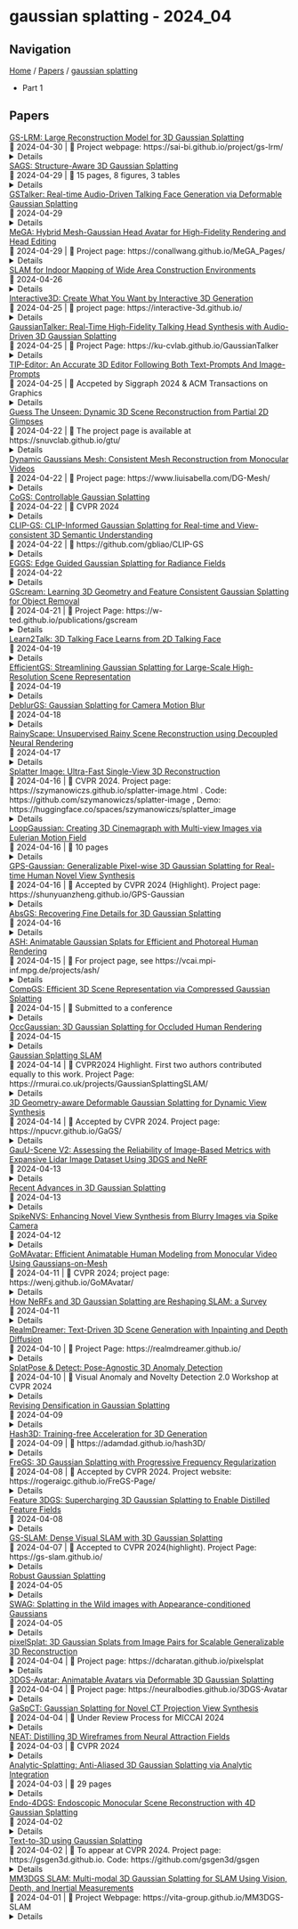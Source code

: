 # gaussian splatting - 2024_04

## Navigation

[Home](https://arxcompass.github.io) / [Papers](https://arxcompass.github.io/papers) / [gaussian splatting](https://arxcompass.github.io/papers/gaussian_splatting)

- Part 1

## Papers

<div class="paper-card">
    <div class="paper-title"><a href="http://arxiv.org/abs/2404.19702v1">GS-LRM: Large Reconstruction Model for 3D Gaussian Splatting</a></div>
    <div class="paper-meta">
      📅 2024-04-30
      | 💬 Project webpage: https://sai-bi.github.io/project/gs-lrm/
    </div>
    <details class="paper-abstract">
      We propose GS-LRM, a scalable large reconstruction model that can predict high-quality 3D Gaussian primitives from 2-4 posed sparse images in 0.23 seconds on single A100 GPU. Our model features a very simple transformer-based architecture; we patchify input posed images, pass the concatenated multi-view image tokens through a sequence of transformer blocks, and decode final per-pixel Gaussian parameters directly from these tokens for differentiable rendering. In contrast to previous LRMs that can only reconstruct objects, by predicting per-pixel Gaussians, GS-LRM naturally handles scenes with large variations in scale and complexity. We show that our model can work on both object and scene captures by training it on Objaverse and RealEstate10K respectively. In both scenarios, the models outperform state-of-the-art baselines by a wide margin. We also demonstrate applications of our model in downstream 3D generation tasks. Our project webpage is available at: https://sai-bi.github.io/project/gs-lrm/ .
    </details>
</div>
<div class="paper-card">
    <div class="paper-title"><a href="http://arxiv.org/abs/2404.19149v1">SAGS: Structure-Aware 3D Gaussian Splatting</a></div>
    <div class="paper-meta">
      📅 2024-04-29
      | 💬 15 pages, 8 figures, 3 tables
    </div>
    <details class="paper-abstract">
      Following the advent of NeRFs, 3D Gaussian Splatting (3D-GS) has paved the way to real-time neural rendering overcoming the computational burden of volumetric methods. Following the pioneering work of 3D-GS, several methods have attempted to achieve compressible and high-fidelity performance alternatives. However, by employing a geometry-agnostic optimization scheme, these methods neglect the inherent 3D structure of the scene, thereby restricting the expressivity and the quality of the representation, resulting in various floating points and artifacts. In this work, we propose a structure-aware Gaussian Splatting method (SAGS) that implicitly encodes the geometry of the scene, which reflects to state-of-the-art rendering performance and reduced storage requirements on benchmark novel-view synthesis datasets. SAGS is founded on a local-global graph representation that facilitates the learning of complex scenes and enforces meaningful point displacements that preserve the scene's geometry. Additionally, we introduce a lightweight version of SAGS, using a simple yet effective mid-point interpolation scheme, which showcases a compact representation of the scene with up to 24$\times$ size reduction without the reliance on any compression strategies. Extensive experiments across multiple benchmark datasets demonstrate the superiority of SAGS compared to state-of-the-art 3D-GS methods under both rendering quality and model size. Besides, we demonstrate that our structure-aware method can effectively mitigate floating artifacts and irregular distortions of previous methods while obtaining precise depth maps. Project page https://eververas.github.io/SAGS/.
    </details>
</div>
<div class="paper-card">
    <div class="paper-title"><a href="http://arxiv.org/abs/2404.19040v1">GSTalker: Real-time Audio-Driven Talking Face Generation via Deformable Gaussian Splatting</a></div>
    <div class="paper-meta">
      📅 2024-04-29
    </div>
    <details class="paper-abstract">
      We present GStalker, a 3D audio-driven talking face generation model with Gaussian Splatting for both fast training (40 minutes) and real-time rendering (125 FPS) with a 3$\sim$5 minute video for training material, in comparison with previous 2D and 3D NeRF-based modeling frameworks which require hours of training and seconds of rendering per frame. Specifically, GSTalker learns an audio-driven Gaussian deformation field to translate and transform 3D Gaussians to synchronize with audio information, in which multi-resolution hashing grid-based tri-plane and temporal smooth module are incorporated to learn accurate deformation for fine-grained facial details. In addition, a pose-conditioned deformation field is designed to model the stabilized torso. To enable efficient optimization of the condition Gaussian deformation field, we initialize 3D Gaussians by learning a coarse static Gaussian representation. Extensive experiments in person-specific videos with audio tracks validate that GSTalker can generate high-fidelity and audio-lips synchronized results with fast training and real-time rendering speed.
    </details>
</div>
<div class="paper-card">
    <div class="paper-title"><a href="http://arxiv.org/abs/2404.19026v1">MeGA: Hybrid Mesh-Gaussian Head Avatar for High-Fidelity Rendering and Head Editing</a></div>
    <div class="paper-meta">
      📅 2024-04-29
      | 💬 Project page: https://conallwang.github.io/MeGA_Pages/
    </div>
    <details class="paper-abstract">
      Creating high-fidelity head avatars from multi-view videos is a core issue for many AR/VR applications. However, existing methods usually struggle to obtain high-quality renderings for all different head components simultaneously since they use one single representation to model components with drastically different characteristics (e.g., skin vs. hair). In this paper, we propose a Hybrid Mesh-Gaussian Head Avatar (MeGA) that models different head components with more suitable representations. Specifically, we select an enhanced FLAME mesh as our facial representation and predict a UV displacement map to provide per-vertex offsets for improved personalized geometric details. To achieve photorealistic renderings, we obtain facial colors using deferred neural rendering and disentangle neural textures into three meaningful parts. For hair modeling, we first build a static canonical hair using 3D Gaussian Splatting. A rigid transformation and an MLP-based deformation field are further applied to handle complex dynamic expressions. Combined with our occlusion-aware blending, MeGA generates higher-fidelity renderings for the whole head and naturally supports more downstream tasks. Experiments on the NeRSemble dataset demonstrate the effectiveness of our designs, outperforming previous state-of-the-art methods and supporting various editing functionalities, including hairstyle alteration and texture editing.
    </details>
</div>
<div class="paper-card">
    <div class="paper-title"><a href="http://arxiv.org/abs/2404.17215v1">SLAM for Indoor Mapping of Wide Area Construction Environments</a></div>
    <div class="paper-meta">
      📅 2024-04-26
    </div>
    <details class="paper-abstract">
      Simultaneous localization and mapping (SLAM), i.e., the reconstruction of the environment represented by a (3D) map and the concurrent pose estimation, has made astonishing progress. Meanwhile, large scale applications aiming at the data collection in complex environments like factory halls or construction sites are becoming feasible. However, in contrast to small scale scenarios with building interiors separated to single rooms, shop floors or construction areas require measures at larger distances in potentially texture less areas under difficult illumination. Pose estimation is further aggravated since no GNSS measures are available as it is usual for such indoor applications. In our work, we realize data collection in a large factory hall by a robot system equipped with four stereo cameras as well as a 3D laser scanner. We apply our state-of-the-art LiDAR and visual SLAM approaches and discuss the respective pros and cons of the different sensor types for trajectory estimation and dense map generation in such an environment. Additionally, dense and accurate depth maps are generated by 3D Gaussian splatting, which we plan to use in the context of our project aiming on the automatic construction and site monitoring.
    </details>
</div>
<div class="paper-card">
    <div class="paper-title"><a href="http://arxiv.org/abs/2404.16510v1">Interactive3D: Create What You Want by Interactive 3D Generation</a></div>
    <div class="paper-meta">
      📅 2024-04-25
      | 💬 project page: https://interactive-3d.github.io/
    </div>
    <details class="paper-abstract">
      3D object generation has undergone significant advancements, yielding high-quality results. However, fall short of achieving precise user control, often yielding results that do not align with user expectations, thus limiting their applicability. User-envisioning 3D object generation faces significant challenges in realizing its concepts using current generative models due to limited interaction capabilities. Existing methods mainly offer two approaches: (i) interpreting textual instructions with constrained controllability, or (ii) reconstructing 3D objects from 2D images. Both of them limit customization to the confines of the 2D reference and potentially introduce undesirable artifacts during the 3D lifting process, restricting the scope for direct and versatile 3D modifications. In this work, we introduce Interactive3D, an innovative framework for interactive 3D generation that grants users precise control over the generative process through extensive 3D interaction capabilities. Interactive3D is constructed in two cascading stages, utilizing distinct 3D representations. The first stage employs Gaussian Splatting for direct user interaction, allowing modifications and guidance of the generative direction at any intermediate step through (i) Adding and Removing components, (ii) Deformable and Rigid Dragging, (iii) Geometric Transformations, and (iv) Semantic Editing. Subsequently, the Gaussian splats are transformed into InstantNGP. We introduce a novel (v) Interactive Hash Refinement module to further add details and extract the geometry in the second stage. Our experiments demonstrate that Interactive3D markedly improves the controllability and quality of 3D generation. Our project webpage is available at \url{https://interactive-3d.github.io/}.
    </details>
</div>
<div class="paper-card">
    <div class="paper-title"><a href="http://arxiv.org/abs/2404.16012v2">GaussianTalker: Real-Time High-Fidelity Talking Head Synthesis with Audio-Driven 3D Gaussian Splatting</a></div>
    <div class="paper-meta">
      📅 2024-04-25
      | 💬 Project Page: https://ku-cvlab.github.io/GaussianTalker
    </div>
    <details class="paper-abstract">
      We propose GaussianTalker, a novel framework for real-time generation of pose-controllable talking heads. It leverages the fast rendering capabilities of 3D Gaussian Splatting (3DGS) while addressing the challenges of directly controlling 3DGS with speech audio. GaussianTalker constructs a canonical 3DGS representation of the head and deforms it in sync with the audio. A key insight is to encode the 3D Gaussian attributes into a shared implicit feature representation, where it is merged with audio features to manipulate each Gaussian attribute. This design exploits the spatial-aware features and enforces interactions between neighboring points. The feature embeddings are then fed to a spatial-audio attention module, which predicts frame-wise offsets for the attributes of each Gaussian. It is more stable than previous concatenation or multiplication approaches for manipulating the numerous Gaussians and their intricate parameters. Experimental results showcase GaussianTalker's superiority in facial fidelity, lip synchronization accuracy, and rendering speed compared to previous methods. Specifically, GaussianTalker achieves a remarkable rendering speed up to 120 FPS, surpassing previous benchmarks. Our code is made available at https://github.com/KU-CVLAB/GaussianTalker/ .
    </details>
</div>
<div class="paper-card">
    <div class="paper-title"><a href="http://arxiv.org/abs/2401.14828v3">TIP-Editor: An Accurate 3D Editor Following Both Text-Prompts And Image-Prompts</a></div>
    <div class="paper-meta">
      📅 2024-04-25
      | 💬 Accpeted by Siggraph 2024 & ACM Transactions on Graphics
    </div>
    <details class="paper-abstract">
      Text-driven 3D scene editing has gained significant attention owing to its convenience and user-friendliness. However, existing methods still lack accurate control of the specified appearance and location of the editing result due to the inherent limitations of the text description. To this end, we propose a 3D scene editing framework, TIPEditor, that accepts both text and image prompts and a 3D bounding box to specify the editing region. With the image prompt, users can conveniently specify the detailed appearance/style of the target content in complement to the text description, enabling accurate control of the appearance. Specifically, TIP-Editor employs a stepwise 2D personalization strategy to better learn the representation of the existing scene and the reference image, in which a localization loss is proposed to encourage correct object placement as specified by the bounding box. Additionally, TIPEditor utilizes explicit and flexible 3D Gaussian splatting as the 3D representation to facilitate local editing while keeping the background unchanged. Extensive experiments have demonstrated that TIP-Editor conducts accurate editing following the text and image prompts in the specified bounding box region, consistently outperforming the baselines in editing quality, and the alignment to the prompts, qualitatively and quantitatively.
    </details>
</div>
<div class="paper-card">
    <div class="paper-title"><a href="http://arxiv.org/abs/2404.14410v1">Guess The Unseen: Dynamic 3D Scene Reconstruction from Partial 2D Glimpses</a></div>
    <div class="paper-meta">
      📅 2024-04-22
      | 💬 The project page is available at https://snuvclab.github.io/gtu/
    </div>
    <details class="paper-abstract">
      In this paper, we present a method to reconstruct the world and multiple dynamic humans in 3D from a monocular video input. As a key idea, we represent both the world and multiple humans via the recently emerging 3D Gaussian Splatting (3D-GS) representation, enabling to conveniently and efficiently compose and render them together. In particular, we address the scenarios with severely limited and sparse observations in 3D human reconstruction, a common challenge encountered in the real world. To tackle this challenge, we introduce a novel approach to optimize the 3D-GS representation in a canonical space by fusing the sparse cues in the common space, where we leverage a pre-trained 2D diffusion model to synthesize unseen views while keeping the consistency with the observed 2D appearances. We demonstrate our method can reconstruct high-quality animatable 3D humans in various challenging examples, in the presence of occlusion, image crops, few-shot, and extremely sparse observations. After reconstruction, our method is capable of not only rendering the scene in any novel views at arbitrary time instances, but also editing the 3D scene by removing individual humans or applying different motions for each human. Through various experiments, we demonstrate the quality and efficiency of our methods over alternative existing approaches.
    </details>
</div>
<div class="paper-card">
    <div class="paper-title"><a href="http://arxiv.org/abs/2404.12379v2">Dynamic Gaussians Mesh: Consistent Mesh Reconstruction from Monocular Videos</a></div>
    <div class="paper-meta">
      📅 2024-04-22
      | 💬 Project page: https://www.liuisabella.com/DG-Mesh/
    </div>
    <details class="paper-abstract">
      Modern 3D engines and graphics pipelines require mesh as a memory-efficient representation, which allows efficient rendering, geometry processing, texture editing, and many other downstream operations. However, it is still highly difficult to obtain high-quality mesh in terms of structure and detail from monocular visual observations. The problem becomes even more challenging for dynamic scenes and objects. To this end, we introduce Dynamic Gaussians Mesh (DG-Mesh), a framework to reconstruct a high-fidelity and time-consistent mesh given a single monocular video. Our work leverages the recent advancement in 3D Gaussian Splatting to construct the mesh sequence with temporal consistency from a video. Building on top of this representation, DG-Mesh recovers high-quality meshes from the Gaussian points and can track the mesh vertices over time, which enables applications such as texture editing on dynamic objects. We introduce the Gaussian-Mesh Anchoring, which encourages evenly distributed Gaussians, resulting better mesh reconstruction through mesh-guided densification and pruning on the deformed Gaussians. By applying cycle-consistent deformation between the canonical and the deformed space, we can project the anchored Gaussian back to the canonical space and optimize Gaussians across all time frames. During the evaluation on different datasets, DG-Mesh provides significantly better mesh reconstruction and rendering than baselines. Project page: https://www.liuisabella.com/DG-Mesh/
    </details>
</div>
<div class="paper-card">
    <div class="paper-title"><a href="http://arxiv.org/abs/2312.05664v2">CoGS: Controllable Gaussian Splatting</a></div>
    <div class="paper-meta">
      📅 2024-04-22
      | 💬 CVPR 2024
    </div>
    <details class="paper-abstract">
      Capturing and re-animating the 3D structure of articulated objects present significant barriers. On one hand, methods requiring extensively calibrated multi-view setups are prohibitively complex and resource-intensive, limiting their practical applicability. On the other hand, while single-camera Neural Radiance Fields (NeRFs) offer a more streamlined approach, they have excessive training and rendering costs. 3D Gaussian Splatting would be a suitable alternative but for two reasons. Firstly, existing methods for 3D dynamic Gaussians require synchronized multi-view cameras, and secondly, the lack of controllability in dynamic scenarios. We present CoGS, a method for Controllable Gaussian Splatting, that enables the direct manipulation of scene elements, offering real-time control of dynamic scenes without the prerequisite of pre-computing control signals. We evaluated CoGS using both synthetic and real-world datasets that include dynamic objects that differ in degree of difficulty. In our evaluations, CoGS consistently outperformed existing dynamic and controllable neural representations in terms of visual fidelity.
    </details>
</div>
<div class="paper-card">
    <div class="paper-title"><a href="http://arxiv.org/abs/2404.14249v1">CLIP-GS: CLIP-Informed Gaussian Splatting for Real-time and View-consistent 3D Semantic Understanding</a></div>
    <div class="paper-meta">
      📅 2024-04-22
      | 💬 https://github.com/gbliao/CLIP-GS
    </div>
    <details class="paper-abstract">
      The recent 3D Gaussian Splatting (GS) exhibits high-quality and real-time synthesis of novel views in 3D scenes. Currently, it primarily focuses on geometry and appearance modeling, while lacking the semantic understanding of scenes. To bridge this gap, we present CLIP-GS, which integrates semantics from Contrastive Language-Image Pre-Training (CLIP) into Gaussian Splatting to efficiently comprehend 3D environments without annotated semantic data. In specific, rather than straightforwardly learning and rendering high-dimensional semantic features of 3D Gaussians, which significantly diminishes the efficiency, we propose a Semantic Attribute Compactness (SAC) approach. SAC exploits the inherent unified semantics within objects to learn compact yet effective semantic representations of 3D Gaussians, enabling highly efficient rendering (>100 FPS). Additionally, to address the semantic ambiguity, caused by utilizing view-inconsistent 2D CLIP semantics to supervise Gaussians, we introduce a 3D Coherent Self-training (3DCS) strategy, resorting to the multi-view consistency originated from the 3D model. 3DCS imposes cross-view semantic consistency constraints by leveraging refined, self-predicted pseudo-labels derived from the trained 3D Gaussian model, thereby enhancing precise and view-consistent segmentation results. Extensive experiments demonstrate that our method remarkably outperforms existing state-of-the-art approaches, achieving improvements of 17.29% and 20.81% in mIoU metric on Replica and ScanNet datasets, respectively, while maintaining real-time rendering speed. Furthermore, our approach exhibits superior performance even with sparse input data, verifying the robustness of our method.
    </details>
</div>
<div class="paper-card">
    <div class="paper-title"><a href="http://arxiv.org/abs/2404.09105v2">EGGS: Edge Guided Gaussian Splatting for Radiance Fields</a></div>
    <div class="paper-meta">
      📅 2024-04-22
    </div>
    <details class="paper-abstract">
      The Gaussian splatting methods are getting popular. However, their loss function only contains the $\ell_1$ norm and the structural similarity between the rendered and input images, without considering the edges in these images. It is well-known that the edges in an image provide important information. Therefore, in this paper, we propose an Edge Guided Gaussian Splatting (EGGS) method that leverages the edges in the input images. More specifically, we give the edge region a higher weight than the flat region. With such edge guidance, the resulting Gaussian particles focus more on the edges instead of the flat regions. Moreover, such edge guidance does not crease the computation cost during the training and rendering stage. The experiments confirm that such simple edge-weighted loss function indeed improves about $1\sim2$ dB on several difference data sets. With simply plugging in the edge guidance, the proposed method can improve all Gaussian splatting methods in different scenarios, such as human head modeling, building 3D reconstruction, etc.
    </details>
</div>
<div class="paper-card">
    <div class="paper-title"><a href="http://arxiv.org/abs/2404.13679v1">GScream: Learning 3D Geometry and Feature Consistent Gaussian Splatting for Object Removal</a></div>
    <div class="paper-meta">
      📅 2024-04-21
      | 💬 Project Page: https://w-ted.github.io/publications/gscream
    </div>
    <details class="paper-abstract">
      This paper tackles the intricate challenge of object removal to update the radiance field using the 3D Gaussian Splatting. The main challenges of this task lie in the preservation of geometric consistency and the maintenance of texture coherence in the presence of the substantial discrete nature of Gaussian primitives. We introduce a robust framework specifically designed to overcome these obstacles. The key insight of our approach is the enhancement of information exchange among visible and invisible areas, facilitating content restoration in terms of both geometry and texture. Our methodology begins with optimizing the positioning of Gaussian primitives to improve geometric consistency across both removed and visible areas, guided by an online registration process informed by monocular depth estimation. Following this, we employ a novel feature propagation mechanism to bolster texture coherence, leveraging a cross-attention design that bridges sampling Gaussians from both uncertain and certain areas. This innovative approach significantly refines the texture coherence within the final radiance field. Extensive experiments validate that our method not only elevates the quality of novel view synthesis for scenes undergoing object removal but also showcases notable efficiency gains in training and rendering speeds.
    </details>
</div>
<div class="paper-card">
    <div class="paper-title"><a href="http://arxiv.org/abs/2404.12888v1">Learn2Talk: 3D Talking Face Learns from 2D Talking Face</a></div>
    <div class="paper-meta">
      📅 2024-04-19
    </div>
    <details class="paper-abstract">
      Speech-driven facial animation methods usually contain two main classes, 3D and 2D talking face, both of which attract considerable research attention in recent years. However, to the best of our knowledge, the research on 3D talking face does not go deeper as 2D talking face, in the aspect of lip-synchronization (lip-sync) and speech perception. To mind the gap between the two sub-fields, we propose a learning framework named Learn2Talk, which can construct a better 3D talking face network by exploiting two expertise points from the field of 2D talking face. Firstly, inspired by the audio-video sync network, a 3D sync-lip expert model is devised for the pursuit of lip-sync between audio and 3D facial motion. Secondly, a teacher model selected from 2D talking face methods is used to guide the training of the audio-to-3D motions regression network to yield more 3D vertex accuracy. Extensive experiments show the advantages of the proposed framework in terms of lip-sync, vertex accuracy and speech perception, compared with state-of-the-arts. Finally, we show two applications of the proposed framework: audio-visual speech recognition and speech-driven 3D Gaussian Splatting based avatar animation.
    </details>
</div>
<div class="paper-card">
    <div class="paper-title"><a href="http://arxiv.org/abs/2404.12777v1">EfficientGS: Streamlining Gaussian Splatting for Large-Scale High-Resolution Scene Representation</a></div>
    <div class="paper-meta">
      📅 2024-04-19
    </div>
    <details class="paper-abstract">
      In the domain of 3D scene representation, 3D Gaussian Splatting (3DGS) has emerged as a pivotal technology. However, its application to large-scale, high-resolution scenes (exceeding 4k$\times$4k pixels) is hindered by the excessive computational requirements for managing a large number of Gaussians. Addressing this, we introduce 'EfficientGS', an advanced approach that optimizes 3DGS for high-resolution, large-scale scenes. We analyze the densification process in 3DGS and identify areas of Gaussian over-proliferation. We propose a selective strategy, limiting Gaussian increase to key primitives, thereby enhancing the representational efficiency. Additionally, we develop a pruning mechanism to remove redundant Gaussians, those that are merely auxiliary to adjacent ones. For further enhancement, we integrate a sparse order increment for Spherical Harmonics (SH), designed to alleviate storage constraints and reduce training overhead. Our empirical evaluations, conducted on a range of datasets including extensive 4K+ aerial images, demonstrate that 'EfficientGS' not only expedites training and rendering times but also achieves this with a model size approximately tenfold smaller than conventional 3DGS while maintaining high rendering fidelity.
    </details>
</div>
<div class="paper-card">
    <div class="paper-title"><a href="http://arxiv.org/abs/2404.11358v2">DeblurGS: Gaussian Splatting for Camera Motion Blur</a></div>
    <div class="paper-meta">
      📅 2024-04-18
    </div>
    <details class="paper-abstract">
      Although significant progress has been made in reconstructing sharp 3D scenes from motion-blurred images, a transition to real-world applications remains challenging. The primary obstacle stems from the severe blur which leads to inaccuracies in the acquisition of initial camera poses through Structure-from-Motion, a critical aspect often overlooked by previous approaches. To address this challenge, we propose DeblurGS, a method to optimize sharp 3D Gaussian Splatting from motion-blurred images, even with the noisy camera pose initialization. We restore a fine-grained sharp scene by leveraging the remarkable reconstruction capability of 3D Gaussian Splatting. Our approach estimates the 6-Degree-of-Freedom camera motion for each blurry observation and synthesizes corresponding blurry renderings for the optimization process. Furthermore, we propose Gaussian Densification Annealing strategy to prevent the generation of inaccurate Gaussians at erroneous locations during the early training stages when camera motion is still imprecise. Comprehensive experiments demonstrate that our DeblurGS achieves state-of-the-art performance in deblurring and novel view synthesis for real-world and synthetic benchmark datasets, as well as field-captured blurry smartphone videos.
    </details>
</div>
<div class="paper-card">
    <div class="paper-title"><a href="http://arxiv.org/abs/2404.11401v1">RainyScape: Unsupervised Rainy Scene Reconstruction using Decoupled Neural Rendering</a></div>
    <div class="paper-meta">
      📅 2024-04-17
    </div>
    <details class="paper-abstract">
      We propose RainyScape, an unsupervised framework for reconstructing clean scenes from a collection of multi-view rainy images. RainyScape consists of two main modules: a neural rendering module and a rain-prediction module that incorporates a predictor network and a learnable latent embedding that captures the rain characteristics of the scene. Specifically, based on the spectral bias property of neural networks, we first optimize the neural rendering pipeline to obtain a low-frequency scene representation. Subsequently, we jointly optimize the two modules, driven by the proposed adaptive direction-sensitive gradient-based reconstruction loss, which encourages the network to distinguish between scene details and rain streaks, facilitating the propagation of gradients to the relevant components. Extensive experiments on both the classic neural radiance field and the recently proposed 3D Gaussian splatting demonstrate the superiority of our method in effectively eliminating rain streaks and rendering clean images, achieving state-of-the-art performance. The constructed high-quality dataset and source code will be publicly available.
    </details>
</div>
<div class="paper-card">
    <div class="paper-title"><a href="http://arxiv.org/abs/2312.13150v2">Splatter Image: Ultra-Fast Single-View 3D Reconstruction</a></div>
    <div class="paper-meta">
      📅 2024-04-16
      | 💬 CVPR 2024. Project page: https://szymanowiczs.github.io/splatter-image.html . Code: https://github.com/szymanowiczs/splatter-image , Demo: https://huggingface.co/spaces/szymanowiczs/splatter_image
    </div>
    <details class="paper-abstract">
      We introduce the \method, an ultra-efficient approach for monocular 3D object reconstruction. Splatter Image is based on Gaussian Splatting, which allows fast and high-quality reconstruction of 3D scenes from multiple images. We apply Gaussian Splatting to monocular reconstruction by learning a neural network that, at test time, performs reconstruction in a feed-forward manner, at 38 FPS. Our main innovation is the surprisingly straightforward design of this network, which, using 2D operators, maps the input image to one 3D Gaussian per pixel. The resulting set of Gaussians thus has the form an image, the Splatter Image. We further extend the method take several images as input via cross-view attention. Owning to the speed of the renderer (588 FPS), we use a single GPU for training while generating entire images at each iteration to optimize perceptual metrics like LPIPS. On several synthetic, real, multi-category and large-scale benchmark datasets, we achieve better results in terms of PSNR, LPIPS, and other metrics while training and evaluating much faster than prior works. Code, models, demo and more results are available at https://szymanowiczs.github.io/splatter-image.
    </details>
</div>
<div class="paper-card">
    <div class="paper-title"><a href="http://arxiv.org/abs/2404.08966v2">LoopGaussian: Creating 3D Cinemagraph with Multi-view Images via Eulerian Motion Field</a></div>
    <div class="paper-meta">
      📅 2024-04-16
      | 💬 10 pages
    </div>
    <details class="paper-abstract">
      Cinemagraph is a unique form of visual media that combines elements of still photography and subtle motion to create a captivating experience. However, the majority of videos generated by recent works lack depth information and are confined to the constraints of 2D image space. In this paper, inspired by significant progress in the field of novel view synthesis (NVS) achieved by 3D Gaussian Splatting (3D-GS), we propose LoopGaussian to elevate cinemagraph from 2D image space to 3D space using 3D Gaussian modeling. To achieve this, we first employ the 3D-GS method to reconstruct 3D Gaussian point clouds from multi-view images of static scenes,incorporating shape regularization terms to prevent blurring or artifacts caused by object deformation. We then adopt an autoencoder tailored for 3D Gaussian to project it into feature space. To maintain the local continuity of the scene, we devise SuperGaussian for clustering based on the acquired features. By calculating the similarity between clusters and employing a two-stage estimation method, we derive an Eulerian motion field to describe velocities across the entire scene. The 3D Gaussian points then move within the estimated Eulerian motion field. Through bidirectional animation techniques, we ultimately generate a 3D Cinemagraph that exhibits natural and seamlessly loopable dynamics. Experiment results validate the effectiveness of our approach, demonstrating high-quality and visually appealing scene generation. The project is available at https://pokerlishao.github.io/LoopGaussian/.
    </details>
</div>
<div class="paper-card">
    <div class="paper-title"><a href="http://arxiv.org/abs/2312.02155v3">GPS-Gaussian: Generalizable Pixel-wise 3D Gaussian Splatting for Real-time Human Novel View Synthesis</a></div>
    <div class="paper-meta">
      📅 2024-04-16
      | 💬 Accepted by CVPR 2024 (Highlight). Project page: https://shunyuanzheng.github.io/GPS-Gaussian
    </div>
    <details class="paper-abstract">
      We present a new approach, termed GPS-Gaussian, for synthesizing novel views of a character in a real-time manner. The proposed method enables 2K-resolution rendering under a sparse-view camera setting. Unlike the original Gaussian Splatting or neural implicit rendering methods that necessitate per-subject optimizations, we introduce Gaussian parameter maps defined on the source views and regress directly Gaussian Splatting properties for instant novel view synthesis without any fine-tuning or optimization. To this end, we train our Gaussian parameter regression module on a large amount of human scan data, jointly with a depth estimation module to lift 2D parameter maps to 3D space. The proposed framework is fully differentiable and experiments on several datasets demonstrate that our method outperforms state-of-the-art methods while achieving an exceeding rendering speed.
    </details>
</div>
<div class="paper-card">
    <div class="paper-title"><a href="http://arxiv.org/abs/2404.10484v1">AbsGS: Recovering Fine Details for 3D Gaussian Splatting</a></div>
    <div class="paper-meta">
      📅 2024-04-16
    </div>
    <details class="paper-abstract">
      3D Gaussian Splatting (3D-GS) technique couples 3D Gaussian primitives with differentiable rasterization to achieve high-quality novel view synthesis results while providing advanced real-time rendering performance. However, due to the flaw of its adaptive density control strategy in 3D-GS, it frequently suffers from over-reconstruction issue in intricate scenes containing high-frequency details, leading to blurry rendered images. The underlying reason for the flaw has still been under-explored. In this work, we present a comprehensive analysis of the cause of aforementioned artifacts, namely gradient collision, which prevents large Gaussians in over-reconstructed regions from splitting. To address this issue, we propose the novel homodirectional view-space positional gradient as the criterion for densification. Our strategy efficiently identifies large Gaussians in over-reconstructed regions, and recovers fine details by splitting. We evaluate our proposed method on various challenging datasets. The experimental results indicate that our approach achieves the best rendering quality with reduced or similar memory consumption. Our method is easy to implement and can be incorporated into a wide variety of most recent Gaussian Splatting-based methods. We will open source our codes upon formal publication. Our project page is available at: https://ty424.github.io/AbsGS.github.io/
    </details>
</div>
<div class="paper-card">
    <div class="paper-title"><a href="http://arxiv.org/abs/2312.05941v2">ASH: Animatable Gaussian Splats for Efficient and Photoreal Human Rendering</a></div>
    <div class="paper-meta">
      📅 2024-04-15
      | 💬 For project page, see https://vcai.mpi-inf.mpg.de/projects/ash/
    </div>
    <details class="paper-abstract">
      Real-time rendering of photorealistic and controllable human avatars stands as a cornerstone in Computer Vision and Graphics. While recent advances in neural implicit rendering have unlocked unprecedented photorealism for digital avatars, real-time performance has mostly been demonstrated for static scenes only. To address this, we propose ASH, an animatable Gaussian splatting approach for photorealistic rendering of dynamic humans in real-time. We parameterize the clothed human as animatable 3D Gaussians, which can be efficiently splatted into image space to generate the final rendering. However, naively learning the Gaussian parameters in 3D space poses a severe challenge in terms of compute. Instead, we attach the Gaussians onto a deformable character model, and learn their parameters in 2D texture space, which allows leveraging efficient 2D convolutional architectures that easily scale with the required number of Gaussians. We benchmark ASH with competing methods on pose-controllable avatars, demonstrating that our method outperforms existing real-time methods by a large margin and shows comparable or even better results than offline methods.
    </details>
</div>
<div class="paper-card">
    <div class="paper-title"><a href="http://arxiv.org/abs/2404.09458v1">CompGS: Efficient 3D Scene Representation via Compressed Gaussian Splatting</a></div>
    <div class="paper-meta">
      📅 2024-04-15
      | 💬 Submitted to a conference
    </div>
    <details class="paper-abstract">
      Gaussian splatting, renowned for its exceptional rendering quality and efficiency, has emerged as a prominent technique in 3D scene representation. However, the substantial data volume of Gaussian splatting impedes its practical utility in real-world applications. Herein, we propose an efficient 3D scene representation, named Compressed Gaussian Splatting (CompGS), which harnesses compact Gaussian primitives for faithful 3D scene modeling with a remarkably reduced data size. To ensure the compactness of Gaussian primitives, we devise a hybrid primitive structure that captures predictive relationships between each other. Then, we exploit a small set of anchor primitives for prediction, allowing the majority of primitives to be encapsulated into highly compact residual forms. Moreover, we develop a rate-constrained optimization scheme to eliminate redundancies within such hybrid primitives, steering our CompGS towards an optimal trade-off between bitrate consumption and representation efficacy. Experimental results show that the proposed CompGS significantly outperforms existing methods, achieving superior compactness in 3D scene representation without compromising model accuracy and rendering quality. Our code will be released on GitHub for further research.
    </details>
</div>
<div class="paper-card">
    <div class="paper-title"><a href="http://arxiv.org/abs/2404.08449v2">OccGaussian: 3D Gaussian Splatting for Occluded Human Rendering</a></div>
    <div class="paper-meta">
      📅 2024-04-15
    </div>
    <details class="paper-abstract">
      Rendering dynamic 3D human from monocular videos is crucial for various applications such as virtual reality and digital entertainment. Most methods assume the people is in an unobstructed scene, while various objects may cause the occlusion of body parts in real-life scenarios. Previous method utilizing NeRF for surface rendering to recover the occluded areas, but it requiring more than one day to train and several seconds to render, failing to meet the requirements of real-time interactive applications. To address these issues, we propose OccGaussian based on 3D Gaussian Splatting, which can be trained within 6 minutes and produces high-quality human renderings up to 160 FPS with occluded input. OccGaussian initializes 3D Gaussian distributions in the canonical space, and we perform occlusion feature query at occluded regions, the aggregated pixel-align feature is extracted to compensate for the missing information. Then we use Gaussian Feature MLP to further process the feature along with the occlusion-aware loss functions to better perceive the occluded area. Extensive experiments both in simulated and real-world occlusions, demonstrate that our method achieves comparable or even superior performance compared to the state-of-the-art method. And we improving training and inference speeds by 250x and 800x, respectively. Our code will be available for research purposes.
    </details>
</div>
<div class="paper-card">
    <div class="paper-title"><a href="http://arxiv.org/abs/2312.06741v2">Gaussian Splatting SLAM</a></div>
    <div class="paper-meta">
      📅 2024-04-14
      | 💬 CVPR2024 Highlight. First two authors contributed equally to this work. Project Page: https://rmurai.co.uk/projects/GaussianSplattingSLAM/
    </div>
    <details class="paper-abstract">
      We present the first application of 3D Gaussian Splatting in monocular SLAM, the most fundamental but the hardest setup for Visual SLAM. Our method, which runs live at 3fps, utilises Gaussians as the only 3D representation, unifying the required representation for accurate, efficient tracking, mapping, and high-quality rendering. Designed for challenging monocular settings, our approach is seamlessly extendable to RGB-D SLAM when an external depth sensor is available. Several innovations are required to continuously reconstruct 3D scenes with high fidelity from a live camera. First, to move beyond the original 3DGS algorithm, which requires accurate poses from an offline Structure from Motion (SfM) system, we formulate camera tracking for 3DGS using direct optimisation against the 3D Gaussians, and show that this enables fast and robust tracking with a wide basin of convergence. Second, by utilising the explicit nature of the Gaussians, we introduce geometric verification and regularisation to handle the ambiguities occurring in incremental 3D dense reconstruction. Finally, we introduce a full SLAM system which not only achieves state-of-the-art results in novel view synthesis and trajectory estimation but also reconstruction of tiny and even transparent objects.
    </details>
</div>
<div class="paper-card">
    <div class="paper-title"><a href="http://arxiv.org/abs/2404.06270v2">3D Geometry-aware Deformable Gaussian Splatting for Dynamic View Synthesis</a></div>
    <div class="paper-meta">
      📅 2024-04-14
      | 💬 Accepted by CVPR 2024. Project page: https://npucvr.github.io/GaGS/
    </div>
    <details class="paper-abstract">
      In this paper, we propose a 3D geometry-aware deformable Gaussian Splatting method for dynamic view synthesis. Existing neural radiance fields (NeRF) based solutions learn the deformation in an implicit manner, which cannot incorporate 3D scene geometry. Therefore, the learned deformation is not necessarily geometrically coherent, which results in unsatisfactory dynamic view synthesis and 3D dynamic reconstruction. Recently, 3D Gaussian Splatting provides a new representation of the 3D scene, building upon which the 3D geometry could be exploited in learning the complex 3D deformation. Specifically, the scenes are represented as a collection of 3D Gaussian, where each 3D Gaussian is optimized to move and rotate over time to model the deformation. To enforce the 3D scene geometry constraint during deformation, we explicitly extract 3D geometry features and integrate them in learning the 3D deformation. In this way, our solution achieves 3D geometry-aware deformation modeling, which enables improved dynamic view synthesis and 3D dynamic reconstruction. Extensive experimental results on both synthetic and real datasets prove the superiority of our solution, which achieves new state-of-the-art performance. The project is available at https://npucvr.github.io/GaGS/
    </details>
</div>
<div class="paper-card">
    <div class="paper-title"><a href="http://arxiv.org/abs/2404.04880v2">GauU-Scene V2: Assessing the Reliability of Image-Based Metrics with Expansive Lidar Image Dataset Using 3DGS and NeRF</a></div>
    <div class="paper-meta">
      📅 2024-04-13
    </div>
    <details class="paper-abstract">
      We introduce a novel, multimodal large-scale scene reconstruction benchmark that utilizes newly developed 3D representation approaches: Gaussian Splatting and Neural Radiance Fields (NeRF). Our expansive U-Scene dataset surpasses any previously existing real large-scale outdoor LiDAR and image dataset in both area and point count. GauU-Scene encompasses over 6.5 square kilometers and features a comprehensive RGB dataset coupled with LiDAR ground truth. Additionally, we are the first to propose a LiDAR and image alignment method for a drone-based dataset. Our assessment of GauU-Scene includes a detailed analysis across various novel viewpoints, employing image-based metrics such as SSIM, LPIPS, and PSNR on NeRF and Gaussian Splatting based methods. This analysis reveals contradictory results when applying geometric-based metrics like Chamfer distance. The experimental results on our multimodal dataset highlight the unreliability of current image-based metrics and reveal significant drawbacks in geometric reconstruction using the current Gaussian Splatting-based method, further illustrating the necessity of our dataset for assessing geometry reconstruction tasks. We also provide detailed supplementary information on data collection protocols and make the dataset available on the following anonymous project page
    </details>
</div>
<div class="paper-card">
    <div class="paper-title"><a href="http://arxiv.org/abs/2403.11134v2">Recent Advances in 3D Gaussian Splatting</a></div>
    <div class="paper-meta">
      📅 2024-04-13
    </div>
    <details class="paper-abstract">
      The emergence of 3D Gaussian Splatting (3DGS) has greatly accelerated the rendering speed of novel view synthesis. Unlike neural implicit representations like Neural Radiance Fields (NeRF) that represent a 3D scene with position and viewpoint-conditioned neural networks, 3D Gaussian Splatting utilizes a set of Gaussian ellipsoids to model the scene so that efficient rendering can be accomplished by rasterizing Gaussian ellipsoids into images. Apart from the fast rendering speed, the explicit representation of 3D Gaussian Splatting facilitates editing tasks like dynamic reconstruction, geometry editing, and physical simulation. Considering the rapid change and growing number of works in this field, we present a literature review of recent 3D Gaussian Splatting methods, which can be roughly classified into 3D reconstruction, 3D editing, and other downstream applications by functionality. Traditional point-based rendering methods and the rendering formulation of 3D Gaussian Splatting are also illustrated for a better understanding of this technique. This survey aims to help beginners get into this field quickly and provide experienced researchers with a comprehensive overview, which can stimulate the future development of the 3D Gaussian Splatting representation.
    </details>
</div>
<div class="paper-card">
    <div class="paper-title"><a href="http://arxiv.org/abs/2404.06710v3">SpikeNVS: Enhancing Novel View Synthesis from Blurry Images via Spike Camera</a></div>
    <div class="paper-meta">
      📅 2024-04-12
    </div>
    <details class="paper-abstract">
      One of the most critical factors in achieving sharp Novel View Synthesis (NVS) using neural field methods like Neural Radiance Fields (NeRF) and 3D Gaussian Splatting (3DGS) is the quality of the training images. However, Conventional RGB cameras are susceptible to motion blur. In contrast, neuromorphic cameras like event and spike cameras inherently capture more comprehensive temporal information, which can provide a sharp representation of the scene as additional training data. Recent methods have explored the integration of event cameras to improve the quality of NVS. The event-RGB approaches have some limitations, such as high training costs and the inability to work effectively in the background. Instead, our study introduces a new method that uses the spike camera to overcome these limitations. By considering texture reconstruction from spike streams as ground truth, we design the Texture from Spike (TfS) loss. Since the spike camera relies on temporal integration instead of temporal differentiation used by event cameras, our proposed TfS loss maintains manageable training costs. It handles foreground objects with backgrounds simultaneously. We also provide a real-world dataset captured with our spike-RGB camera system to facilitate future research endeavors. We conduct extensive experiments using synthetic and real-world datasets to demonstrate that our design can enhance novel view synthesis across NeRF and 3DGS. The code and dataset will be made available for public access.
    </details>
</div>
<div class="paper-card">
    <div class="paper-title"><a href="http://arxiv.org/abs/2404.07991v1">GoMAvatar: Efficient Animatable Human Modeling from Monocular Video Using Gaussians-on-Mesh</a></div>
    <div class="paper-meta">
      📅 2024-04-11
      | 💬 CVPR 2024; project page: https://wenj.github.io/GoMAvatar/
    </div>
    <details class="paper-abstract">
      We introduce GoMAvatar, a novel approach for real-time, memory-efficient, high-quality animatable human modeling. GoMAvatar takes as input a single monocular video to create a digital avatar capable of re-articulation in new poses and real-time rendering from novel viewpoints, while seamlessly integrating with rasterization-based graphics pipelines. Central to our method is the Gaussians-on-Mesh representation, a hybrid 3D model combining rendering quality and speed of Gaussian splatting with geometry modeling and compatibility of deformable meshes. We assess GoMAvatar on ZJU-MoCap data and various YouTube videos. GoMAvatar matches or surpasses current monocular human modeling algorithms in rendering quality and significantly outperforms them in computational efficiency (43 FPS) while being memory-efficient (3.63 MB per subject).
    </details>
</div>
<div class="paper-card">
    <div class="paper-title"><a href="http://arxiv.org/abs/2402.13255v2">How NeRFs and 3D Gaussian Splatting are Reshaping SLAM: a Survey</a></div>
    <div class="paper-meta">
      📅 2024-04-11
    </div>
    <details class="paper-abstract">
      Over the past two decades, research in the field of Simultaneous Localization and Mapping (SLAM) has undergone a significant evolution, highlighting its critical role in enabling autonomous exploration of unknown environments. This evolution ranges from hand-crafted methods, through the era of deep learning, to more recent developments focused on Neural Radiance Fields (NeRFs) and 3D Gaussian Splatting (3DGS) representations. Recognizing the growing body of research and the absence of a comprehensive survey on the topic, this paper aims to provide the first comprehensive overview of SLAM progress through the lens of the latest advancements in radiance fields. It sheds light on the background, evolutionary path, inherent strengths and limitations, and serves as a fundamental reference to highlight the dynamic progress and specific challenges.
    </details>
</div>
<div class="paper-card">
    <div class="paper-title"><a href="http://arxiv.org/abs/2404.07199v1">RealmDreamer: Text-Driven 3D Scene Generation with Inpainting and Depth Diffusion</a></div>
    <div class="paper-meta">
      📅 2024-04-10
      | 💬 Project Page: https://realmdreamer.github.io/
    </div>
    <details class="paper-abstract">
      We introduce RealmDreamer, a technique for generation of general forward-facing 3D scenes from text descriptions. Our technique optimizes a 3D Gaussian Splatting representation to match complex text prompts. We initialize these splats by utilizing the state-of-the-art text-to-image generators, lifting their samples into 3D, and computing the occlusion volume. We then optimize this representation across multiple views as a 3D inpainting task with image-conditional diffusion models. To learn correct geometric structure, we incorporate a depth diffusion model by conditioning on the samples from the inpainting model, giving rich geometric structure. Finally, we finetune the model using sharpened samples from image generators. Notably, our technique does not require video or multi-view data and can synthesize a variety of high-quality 3D scenes in different styles, consisting of multiple objects. Its generality additionally allows 3D synthesis from a single image.
    </details>
</div>
<div class="paper-card">
    <div class="paper-title"><a href="http://arxiv.org/abs/2404.06832v1">SplatPose & Detect: Pose-Agnostic 3D Anomaly Detection</a></div>
    <div class="paper-meta">
      📅 2024-04-10
      | 💬 Visual Anomaly and Novelty Detection 2.0 Workshop at CVPR 2024
    </div>
    <details class="paper-abstract">
      Detecting anomalies in images has become a well-explored problem in both academia and industry. State-of-the-art algorithms are able to detect defects in increasingly difficult settings and data modalities. However, most current methods are not suited to address 3D objects captured from differing poses. While solutions using Neural Radiance Fields (NeRFs) have been proposed, they suffer from excessive computation requirements, which hinder real-world usability. For this reason, we propose the novel 3D Gaussian splatting-based framework SplatPose which, given multi-view images of a 3D object, accurately estimates the pose of unseen views in a differentiable manner, and detects anomalies in them. We achieve state-of-the-art results in both training and inference speed, and detection performance, even when using less training data than competing methods. We thoroughly evaluate our framework using the recently proposed Pose-agnostic Anomaly Detection benchmark and its multi-pose anomaly detection (MAD) data set.
    </details>
</div>
<div class="paper-card">
    <div class="paper-title"><a href="http://arxiv.org/abs/2404.06109v1">Revising Densification in Gaussian Splatting</a></div>
    <div class="paper-meta">
      📅 2024-04-09
    </div>
    <details class="paper-abstract">
      In this paper, we address the limitations of Adaptive Density Control (ADC) in 3D Gaussian Splatting (3DGS), a scene representation method achieving high-quality, photorealistic results for novel view synthesis. ADC has been introduced for automatic 3D point primitive management, controlling densification and pruning, however, with certain limitations in the densification logic. Our main contribution is a more principled, pixel-error driven formulation for density control in 3DGS, leveraging an auxiliary, per-pixel error function as the criterion for densification. We further introduce a mechanism to control the total number of primitives generated per scene and correct a bias in the current opacity handling strategy of ADC during cloning operations. Our approach leads to consistent quality improvements across a variety of benchmark scenes, without sacrificing the method's efficiency.
    </details>
</div>
<div class="paper-card">
    <div class="paper-title"><a href="http://arxiv.org/abs/2404.06091v1">Hash3D: Training-free Acceleration for 3D Generation</a></div>
    <div class="paper-meta">
      📅 2024-04-09
      | 💬 https://adamdad.github.io/hash3D/
    </div>
    <details class="paper-abstract">
      The evolution of 3D generative modeling has been notably propelled by the adoption of 2D diffusion models. Despite this progress, the cumbersome optimization process per se presents a critical hurdle to efficiency. In this paper, we introduce Hash3D, a universal acceleration for 3D generation without model training. Central to Hash3D is the insight that feature-map redundancy is prevalent in images rendered from camera positions and diffusion time-steps in close proximity. By effectively hashing and reusing these feature maps across neighboring timesteps and camera angles, Hash3D substantially prevents redundant calculations, thus accelerating the diffusion model's inference in 3D generation tasks. We achieve this through an adaptive grid-based hashing. Surprisingly, this feature-sharing mechanism not only speed up the generation but also enhances the smoothness and view consistency of the synthesized 3D objects. Our experiments covering 5 text-to-3D and 3 image-to-3D models, demonstrate Hash3D's versatility to speed up optimization, enhancing efficiency by 1.3 to 4 times. Additionally, Hash3D's integration with 3D Gaussian splatting largely speeds up 3D model creation, reducing text-to-3D processing to about 10 minutes and image-to-3D conversion to roughly 30 seconds. The project page is at https://adamdad.github.io/hash3D/.
    </details>
</div>
<div class="paper-card">
    <div class="paper-title"><a href="http://arxiv.org/abs/2403.06908v2">FreGS: 3D Gaussian Splatting with Progressive Frequency Regularization</a></div>
    <div class="paper-meta">
      📅 2024-04-08
      | 💬 Accepted by CVPR 2024. Project website: https://rogeraigc.github.io/FreGS-Page/
    </div>
    <details class="paper-abstract">
      3D Gaussian splatting has achieved very impressive performance in real-time novel view synthesis. However, it often suffers from over-reconstruction during Gaussian densification where high-variance image regions are covered by a few large Gaussians only, leading to blur and artifacts in the rendered images. We design a progressive frequency regularization (FreGS) technique to tackle the over-reconstruction issue within the frequency space. Specifically, FreGS performs coarse-to-fine Gaussian densification by exploiting low-to-high frequency components that can be easily extracted with low-pass and high-pass filters in the Fourier space. By minimizing the discrepancy between the frequency spectrum of the rendered image and the corresponding ground truth, it achieves high-quality Gaussian densification and alleviates the over-reconstruction of Gaussian splatting effectively. Experiments over multiple widely adopted benchmarks (e.g., Mip-NeRF360, Tanks-and-Temples and Deep Blending) show that FreGS achieves superior novel view synthesis and outperforms the state-of-the-art consistently.
    </details>
</div>
<div class="paper-card">
    <div class="paper-title"><a href="http://arxiv.org/abs/2312.03203v3">Feature 3DGS: Supercharging 3D Gaussian Splatting to Enable Distilled Feature Fields</a></div>
    <div class="paper-meta">
      📅 2024-04-08
    </div>
    <details class="paper-abstract">
      3D scene representations have gained immense popularity in recent years. Methods that use Neural Radiance fields are versatile for traditional tasks such as novel view synthesis. In recent times, some work has emerged that aims to extend the functionality of NeRF beyond view synthesis, for semantically aware tasks such as editing and segmentation using 3D feature field distillation from 2D foundation models. However, these methods have two major limitations: (a) they are limited by the rendering speed of NeRF pipelines, and (b) implicitly represented feature fields suffer from continuity artifacts reducing feature quality. Recently, 3D Gaussian Splatting has shown state-of-the-art performance on real-time radiance field rendering. In this work, we go one step further: in addition to radiance field rendering, we enable 3D Gaussian splatting on arbitrary-dimension semantic features via 2D foundation model distillation. This translation is not straightforward: naively incorporating feature fields in the 3DGS framework encounters significant challenges, notably the disparities in spatial resolution and channel consistency between RGB images and feature maps. We propose architectural and training changes to efficiently avert this problem. Our proposed method is general, and our experiments showcase novel view semantic segmentation, language-guided editing and segment anything through learning feature fields from state-of-the-art 2D foundation models such as SAM and CLIP-LSeg. Across experiments, our distillation method is able to provide comparable or better results, while being significantly faster to both train and render. Additionally, to the best of our knowledge, we are the first method to enable point and bounding-box prompting for radiance field manipulation, by leveraging the SAM model. Project website at: https://feature-3dgs.github.io/
    </details>
</div>
<div class="paper-card">
    <div class="paper-title"><a href="http://arxiv.org/abs/2311.11700v4">GS-SLAM: Dense Visual SLAM with 3D Gaussian Splatting</a></div>
    <div class="paper-meta">
      📅 2024-04-07
      | 💬 Accepted to CVPR 2024(highlight). Project Page: https://gs-slam.github.io/
    </div>
    <details class="paper-abstract">
      In this paper, we introduce \textbf{GS-SLAM} that first utilizes 3D Gaussian representation in the Simultaneous Localization and Mapping (SLAM) system. It facilitates a better balance between efficiency and accuracy. Compared to recent SLAM methods employing neural implicit representations, our method utilizes a real-time differentiable splatting rendering pipeline that offers significant speedup to map optimization and RGB-D rendering. Specifically, we propose an adaptive expansion strategy that adds new or deletes noisy 3D Gaussians in order to efficiently reconstruct new observed scene geometry and improve the mapping of previously observed areas. This strategy is essential to extend 3D Gaussian representation to reconstruct the whole scene rather than synthesize a static object in existing methods. Moreover, in the pose tracking process, an effective coarse-to-fine technique is designed to select reliable 3D Gaussian representations to optimize camera pose, resulting in runtime reduction and robust estimation. Our method achieves competitive performance compared with existing state-of-the-art real-time methods on the Replica, TUM-RGBD datasets. Project page: https://gs-slam.github.io/.
    </details>
</div>
<div class="paper-card">
    <div class="paper-title"><a href="http://arxiv.org/abs/2404.04211v1">Robust Gaussian Splatting</a></div>
    <div class="paper-meta">
      📅 2024-04-05
    </div>
    <details class="paper-abstract">
      In this paper, we address common error sources for 3D Gaussian Splatting (3DGS) including blur, imperfect camera poses, and color inconsistencies, with the goal of improving its robustness for practical applications like reconstructions from handheld phone captures. Our main contribution involves modeling motion blur as a Gaussian distribution over camera poses, allowing us to address both camera pose refinement and motion blur correction in a unified way. Additionally, we propose mechanisms for defocus blur compensation and for addressing color in-consistencies caused by ambient light, shadows, or due to camera-related factors like varying white balancing settings. Our proposed solutions integrate in a seamless way with the 3DGS formulation while maintaining its benefits in terms of training efficiency and rendering speed. We experimentally validate our contributions on relevant benchmark datasets including Scannet++ and Deblur-NeRF, obtaining state-of-the-art results and thus consistent improvements over relevant baselines.
    </details>
</div>
<div class="paper-card">
    <div class="paper-title"><a href="http://arxiv.org/abs/2403.10427v2">SWAG: Splatting in the Wild images with Appearance-conditioned Gaussians</a></div>
    <div class="paper-meta">
      📅 2024-04-05
    </div>
    <details class="paper-abstract">
      Implicit neural representation methods have shown impressive advancements in learning 3D scenes from unstructured in-the-wild photo collections but are still limited by the large computational cost of volumetric rendering. More recently, 3D Gaussian Splatting emerged as a much faster alternative with superior rendering quality and training efficiency, especially for small-scale and object-centric scenarios. Nevertheless, this technique suffers from poor performance on unstructured in-the-wild data. To tackle this, we extend over 3D Gaussian Splatting to handle unstructured image collections. We achieve this by modeling appearance to seize photometric variations in the rendered images. Additionally, we introduce a new mechanism to train transient Gaussians to handle the presence of scene occluders in an unsupervised manner. Experiments on diverse photo collection scenes and multi-pass acquisition of outdoor landmarks show the effectiveness of our method over prior works achieving state-of-the-art results with improved efficiency.
    </details>
</div>
<div class="paper-card">
    <div class="paper-title"><a href="http://arxiv.org/abs/2312.12337v4">pixelSplat: 3D Gaussian Splats from Image Pairs for Scalable Generalizable 3D Reconstruction</a></div>
    <div class="paper-meta">
      📅 2024-04-04
      | 💬 Project page: https://dcharatan.github.io/pixelsplat
    </div>
    <details class="paper-abstract">
      We introduce pixelSplat, a feed-forward model that learns to reconstruct 3D radiance fields parameterized by 3D Gaussian primitives from pairs of images. Our model features real-time and memory-efficient rendering for scalable training as well as fast 3D reconstruction at inference time. To overcome local minima inherent to sparse and locally supported representations, we predict a dense probability distribution over 3D and sample Gaussian means from that probability distribution. We make this sampling operation differentiable via a reparameterization trick, allowing us to back-propagate gradients through the Gaussian splatting representation. We benchmark our method on wide-baseline novel view synthesis on the real-world RealEstate10k and ACID datasets, where we outperform state-of-the-art light field transformers and accelerate rendering by 2.5 orders of magnitude while reconstructing an interpretable and editable 3D radiance field.
    </details>
</div>
<div class="paper-card">
    <div class="paper-title"><a href="http://arxiv.org/abs/2312.09228v3">3DGS-Avatar: Animatable Avatars via Deformable 3D Gaussian Splatting</a></div>
    <div class="paper-meta">
      📅 2024-04-04
      | 💬 Project page: https://neuralbodies.github.io/3DGS-Avatar
    </div>
    <details class="paper-abstract">
      We introduce an approach that creates animatable human avatars from monocular videos using 3D Gaussian Splatting (3DGS). Existing methods based on neural radiance fields (NeRFs) achieve high-quality novel-view/novel-pose image synthesis but often require days of training, and are extremely slow at inference time. Recently, the community has explored fast grid structures for efficient training of clothed avatars. Albeit being extremely fast at training, these methods can barely achieve an interactive rendering frame rate with around 15 FPS. In this paper, we use 3D Gaussian Splatting and learn a non-rigid deformation network to reconstruct animatable clothed human avatars that can be trained within 30 minutes and rendered at real-time frame rates (50+ FPS). Given the explicit nature of our representation, we further introduce as-isometric-as-possible regularizations on both the Gaussian mean vectors and the covariance matrices, enhancing the generalization of our model on highly articulated unseen poses. Experimental results show that our method achieves comparable and even better performance compared to state-of-the-art approaches on animatable avatar creation from a monocular input, while being 400x and 250x faster in training and inference, respectively.
    </details>
</div>
<div class="paper-card">
    <div class="paper-title"><a href="http://arxiv.org/abs/2404.03126v1">GaSpCT: Gaussian Splatting for Novel CT Projection View Synthesis</a></div>
    <div class="paper-meta">
      📅 2024-04-04
      | 💬 Under Review Process for MICCAI 2024
    </div>
    <details class="paper-abstract">
      We present GaSpCT, a novel view synthesis and 3D scene representation method used to generate novel projection views for Computer Tomography (CT) scans. We adapt the Gaussian Splatting framework to enable novel view synthesis in CT based on limited sets of 2D image projections and without the need for Structure from Motion (SfM) methodologies. Therefore, we reduce the total scanning duration and the amount of radiation dose the patient receives during the scan. We adapted the loss function to our use-case by encouraging a stronger background and foreground distinction using two sparsity promoting regularizers: a beta loss and a total variation (TV) loss. Finally, we initialize the Gaussian locations across the 3D space using a uniform prior distribution of where the brain's positioning would be expected to be within the field of view. We evaluate the performance of our model using brain CT scans from the Parkinson's Progression Markers Initiative (PPMI) dataset and demonstrate that the rendered novel views closely match the original projection views of the simulated scan, and have better performance than other implicit 3D scene representations methodologies. Furthermore, we empirically observe reduced training time compared to neural network based image synthesis for sparse-view CT image reconstruction. Finally, the memory requirements of the Gaussian Splatting representations are reduced by 17% compared to the equivalent voxel grid image representations.
    </details>
</div>
<div class="paper-card">
    <div class="paper-title"><a href="http://arxiv.org/abs/2307.10206v2">NEAT: Distilling 3D Wireframes from Neural Attraction Fields</a></div>
    <div class="paper-meta">
      📅 2024-04-03
      | 💬 CVPR 2024
    </div>
    <details class="paper-abstract">
      This paper studies the problem of structured 3D reconstruction using wireframes that consist of line segments and junctions, focusing on the computation of structured boundary geometries of scenes. Instead of leveraging matching-based solutions from 2D wireframes (or line segments) for 3D wireframe reconstruction as done in prior arts, we present NEAT, a rendering-distilling formulation using neural fields to represent 3D line segments with 2D observations, and bipartite matching for perceiving and distilling of a sparse set of 3D global junctions. The proposed {NEAT} enjoys the joint optimization of the neural fields and the global junctions from scratch, using view-dependent 2D observations without precomputed cross-view feature matching. Comprehensive experiments on the DTU and BlendedMVS datasets demonstrate our NEAT's superiority over state-of-the-art alternatives for 3D wireframe reconstruction. Moreover, the distilled 3D global junctions by NEAT, are a better initialization than SfM points, for the recently-emerged 3D Gaussian Splatting for high-fidelity novel view synthesis using about 20 times fewer initial 3D points. Project page: \url{https://xuenan.net/neat}.
    </details>
</div>
<div class="paper-card">
    <div class="paper-title"><a href="http://arxiv.org/abs/2403.11056v2">Analytic-Splatting: Anti-Aliased 3D Gaussian Splatting via Analytic Integration</a></div>
    <div class="paper-meta">
      📅 2024-04-03
      | 💬 29 pages
    </div>
    <details class="paper-abstract">
      The 3D Gaussian Splatting (3DGS) gained its popularity recently by combining the advantages of both primitive-based and volumetric 3D representations, resulting in improved quality and efficiency for 3D scene rendering. However, 3DGS is not alias-free, and its rendering at varying resolutions could produce severe blurring or jaggies. This is because 3DGS treats each pixel as an isolated, single point rather than as an area, causing insensitivity to changes in the footprints of pixels. Consequently, this discrete sampling scheme inevitably results in aliasing, owing to the restricted sampling bandwidth. In this paper, we derive an analytical solution to address this issue. More specifically, we use a conditioned logistic function as the analytic approximation of the cumulative distribution function (CDF) in a one-dimensional Gaussian signal and calculate the Gaussian integral by subtracting the CDFs. We then introduce this approximation in the two-dimensional pixel shading, and present Analytic-Splatting, which analytically approximates the Gaussian integral within the 2D-pixel window area to better capture the intensity response of each pixel. Moreover, we use the approximated response of the pixel window integral area to participate in the transmittance calculation of volume rendering, making Analytic-Splatting sensitive to the changes in pixel footprint at different resolutions. Experiments on various datasets validate that our approach has better anti-aliasing capability that gives more details and better fidelity.
    </details>
</div>
<div class="paper-card">
    <div class="paper-title"><a href="http://arxiv.org/abs/2401.16416v4">Endo-4DGS: Endoscopic Monocular Scene Reconstruction with 4D Gaussian Splatting</a></div>
    <div class="paper-meta">
      📅 2024-04-02
    </div>
    <details class="paper-abstract">
      In the realm of robot-assisted minimally invasive surgery, dynamic scene reconstruction can significantly enhance downstream tasks and improve surgical outcomes. Neural Radiance Fields (NeRF)-based methods have recently risen to prominence for their exceptional ability to reconstruct scenes but are hampered by slow inference speed, prolonged training, and inconsistent depth estimation. Some previous work utilizes ground truth depth for optimization but is hard to acquire in the surgical domain. To overcome these obstacles, we present Endo-4DGS, a real-time endoscopic dynamic reconstruction approach that utilizes 3D Gaussian Splatting (GS) for 3D representation. Specifically, we propose lightweight MLPs to capture temporal dynamics with Gaussian deformation fields. To obtain a satisfactory Gaussian Initialization, we exploit a powerful depth estimation foundation model, Depth-Anything, to generate pseudo-depth maps as a geometry prior. We additionally propose confidence-guided learning to tackle the ill-pose problems in monocular depth estimation and enhance the depth-guided reconstruction with surface normal constraints and depth regularization. Our approach has been validated on two surgical datasets, where it can effectively render in real-time, compute efficiently, and reconstruct with remarkable accuracy.
    </details>
</div>
<div class="paper-card">
    <div class="paper-title"><a href="http://arxiv.org/abs/2309.16585v4">Text-to-3D using Gaussian Splatting</a></div>
    <div class="paper-meta">
      📅 2024-04-02
      | 💬 To appear at CVPR 2024. Project page: https://gsgen3d.github.io. Code: https://github.com/gsgen3d/gsgen
    </div>
    <details class="paper-abstract">
      Automatic text-to-3D generation that combines Score Distillation Sampling (SDS) with the optimization of volume rendering has achieved remarkable progress in synthesizing realistic 3D objects. Yet most existing text-to-3D methods by SDS and volume rendering suffer from inaccurate geometry, e.g., the Janus issue, since it is hard to explicitly integrate 3D priors into implicit 3D representations. Besides, it is usually time-consuming for them to generate elaborate 3D models with rich colors. In response, this paper proposes GSGEN, a novel method that adopts Gaussian Splatting, a recent state-of-the-art representation, to text-to-3D generation. GSGEN aims at generating high-quality 3D objects and addressing existing shortcomings by exploiting the explicit nature of Gaussian Splatting that enables the incorporation of 3D prior. Specifically, our method adopts a progressive optimization strategy, which includes a geometry optimization stage and an appearance refinement stage. In geometry optimization, a coarse representation is established under 3D point cloud diffusion prior along with the ordinary 2D SDS optimization, ensuring a sensible and 3D-consistent rough shape. Subsequently, the obtained Gaussians undergo an iterative appearance refinement to enrich texture details. In this stage, we increase the number of Gaussians by compactness-based densification to enhance continuity and improve fidelity. With these designs, our approach can generate 3D assets with delicate details and accurate geometry. Extensive evaluations demonstrate the effectiveness of our method, especially for capturing high-frequency components. Our code is available at https://github.com/gsgen3d/gsgen
    </details>
</div>
<div class="paper-card">
    <div class="paper-title"><a href="http://arxiv.org/abs/2404.00923v1">MM3DGS SLAM: Multi-modal 3D Gaussian Splatting for SLAM Using Vision, Depth, and Inertial Measurements</a></div>
    <div class="paper-meta">
      📅 2024-04-01
      | 💬 Project Webpage: https://vita-group.github.io/MM3DGS-SLAM
    </div>
    <details class="paper-abstract">
      Simultaneous localization and mapping is essential for position tracking and scene understanding. 3D Gaussian-based map representations enable photorealistic reconstruction and real-time rendering of scenes using multiple posed cameras. We show for the first time that using 3D Gaussians for map representation with unposed camera images and inertial measurements can enable accurate SLAM. Our method, MM3DGS, addresses the limitations of prior neural radiance field-based representations by enabling faster rendering, scale awareness, and improved trajectory tracking. Our framework enables keyframe-based mapping and tracking utilizing loss functions that incorporate relative pose transformations from pre-integrated inertial measurements, depth estimates, and measures of photometric rendering quality. We also release a multi-modal dataset, UT-MM, collected from a mobile robot equipped with a camera and an inertial measurement unit. Experimental evaluation on several scenes from the dataset shows that MM3DGS achieves 3x improvement in tracking and 5% improvement in photometric rendering quality compared to the current 3DGS SLAM state-of-the-art, while allowing real-time rendering of a high-resolution dense 3D map. Project Webpage: https://vita-group.github.io/MM3DGS-SLAM
    </details>
</div>
